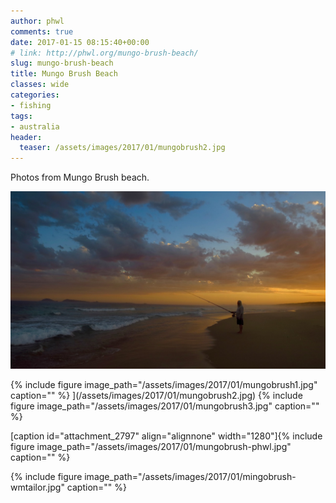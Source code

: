 ```yaml
---
author: phwl
comments: true
date: 2017-01-15 08:15:40+00:00
# link: http://phwl.org/mungo-brush-beach/
slug: mungo-brush-beach
title: Mungo Brush Beach
classes: wide
categories:
- fishing
tags:
- australia
header:
  teaser: /assets/images/2017/01/mungobrush2.jpg
---
```


Photos from Mungo Brush beach.

![](/assets/images/2017/01/mungobrush2.jpg)

<!-- more -->

{% include figure image_path="/assets/images/2017/01/mungobrush1.jpg" caption="" %}
](/assets/images/2017/01/mungobrush2.jpg) {% include figure image_path="/assets/images/2017/01/mungobrush3.jpg" caption="" %}

[caption id="attachment_2797" align="alignnone" width="1280"]{% include figure image_path="/assets/images/2017/01/mungobrush-phwl.jpg" caption="" %}

{% include figure image_path="/assets/images/2017/01/mingobrush-wmtailor.jpg" caption="" %}
